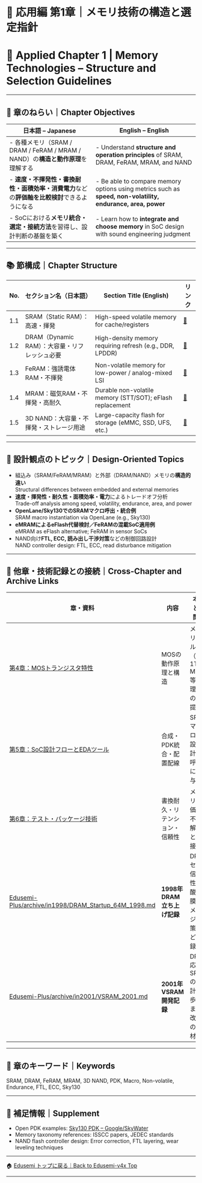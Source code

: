# 💾 応用編 第1章｜メモリ技術の構造と選定指針  
# 💾 Applied Chapter 1 | Memory Technologies – Structure and Selection Guidelines

---

## 🎯 章のねらい｜Chapter Objectives

| 日本語 – Japanese                                                                                              | English – English                                                                                             |
|---------------------------------------------------------------------------------------------------------------|---------------------------------------------------------------------------------------------------------------|
| - 各種メモリ（SRAM / DRAM / FeRAM / MRAM / NAND）の**構造と動作原理**を理解する                                 | - Understand **structure and operation principles** of SRAM, DRAM, FeRAM, MRAM, and NAND                     |
| - **速度・不揮発性・書換耐性・面積効率・消費電力**などの**評価軸を比較検討**できるようになる                    | - Be able to compare memory options using metrics such as **speed, non-volatility, endurance, area, power** |
| - SoCにおける**メモリ統合・選定・接続方法**を習得し、設計判断の基盤を築く                                       | - Learn how to **integrate and choose memory** in SoC design with sound engineering judgment                |

---

## 📚 節構成｜Chapter Structure

| No. | セクション名（日本語）                             | Section Title (English)                                    | リンク |
|-----|----------------------------------------------------|-------------------------------------------------------------|--------|
| 1.1 | SRAM（Static RAM）：高速・揮発                      | High-speed volatile memory for cache/registers              | [📎](sram.md) |
| 1.2 | DRAM（Dynamic RAM）：大容量・リフレッシュ必要       | High-density memory requiring refresh (e.g., DDR, LPDDR)    | [📎](dram.md) |
| 1.3 | FeRAM：強誘電体RAM・不揮発                          | Non-volatile memory for low-power / analog-mixed LSI        | [📎](feram.md) |
| 1.4 | MRAM：磁気RAM・不揮発・高耐久                        | Durable non-volatile memory (STT/SOT); eFlash replacement    | [📎](mram.md) |
| 1.5 | 3D NAND：大容量・不揮発・ストレージ用途              | Large-capacity flash for storage (eMMC, SSD, UFS, etc.)     | [📎](3dnand.md) |

---

## 🧠 設計観点のトピック｜Design-Oriented Topics

- 組込み（SRAM/FeRAM/MRAM）と外部（DRAM/NAND）メモリの**構造的違い**  
  Structural differences between embedded and external memories  
- **速度・揮発性・耐久性・面積効率・電力**によるトレードオフ分析  
  Trade-off analysis among speed, volatility, endurance, area, and power  
- **OpenLane/Sky130でのSRAMマクロ呼出・統合例**  
  SRAM macro instantiation via OpenLane (e.g., Sky130)  
- **eMRAMによるeFlash代替検討／FeRAMの混載SoC適用例**  
  eMRAM as eFlash alternative; FeRAM in sensor SoCs  
- NAND向け**FTL, ECC, 読み出し干渉対策**などの制御回路設計  
  NAND controller design: FTL, ECC, read disturbance mitigation  

---

## 🔗 他章・技術記録との接続｜Cross-Chapter and Archive Links

| 章・資料 | 内容 | 本章との関係 |
|-----------|------|-------------|
| [第4章：MOSトランジスタ特性](../chapter4_mos_characteristics/) | MOSの動作原理と構造 | メモリセル（6T, 1T1C, MTJ等）理解の前提 |
| [第5章：SoC設計フローとEDAツール](../chapter5_soc_design_flow/) | 合成・PDK統合・配置配線 | SRAMマクロの設計・呼出に関与 |
| [第6章：テスト・パッケージ技術](../chapter6_test_and_package/) | 書換耐久・リテンション・信頼性 | メモリ評価・不良解析との接続 |
| [Edusemi-Plus/archive/in1998/DRAM_Startup_64M_1998.md](../../Edusemi-Plus/archive/in1998/DRAM_Startup_64M_1998.md) | **1998年 DRAM立ち上げ記録** | DRAMセル信頼性、酸化膜ダメージ対策など実録 |
| [Edusemi-Plus/archive/in2001/VSRAM_2001.md](../../Edusemi-Plus/archive/in2001/VSRAM_2001.md) | **2001年 VSRAM開発記録** | DRAM応用SRAMの設計と歩留まり改善の教材化 |

---

## 🧩 章のキーワード｜Keywords

SRAM, DRAM, FeRAM, MRAM, 3D NAND, PDK, Macro, Non-volatile, Endurance, FTL, ECC, Sky130

---

## 📌 補足情報｜Supplement

- Open PDK examples: [Sky130 PDK – Google/SkyWater](https://skywater-pdk.readthedocs.io)  
- Memory taxonomy references: ISSCC papers, JEDEC standards  
- NAND flash controller design: Error correction, FTL layering, wear leveling techniques  

---

🏠 [Edusemi トップに戻る｜Back to Edusemi-v4x Top](../README.md)

---
